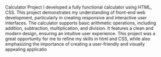 Calculator Project
I developed a fully functional calculator using HTML, CSS. 
This project demonstrates my understanding of front-end web development, particularly in creating responsive
and interactive user interfaces. 
The calculator supports basic arithmetic operations, including addition, subtraction, multiplication, and division.
It features a clean and modern design, ensuring an intuitive user experience. 
This project was a great opportunity for me to refine my skills in html and CSS, while also emphasizing the
importance of creating a user-friendly and visually appealing applicatio
